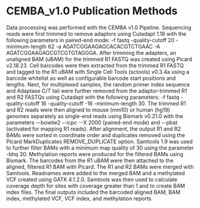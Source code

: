 # CEMBA_v1.0 Publication Methods
Data processing was performed with the CEMBA v1.0 Pipeline. Sequencing reads were first trimmed to remove adaptors using Cutadapt 1.18 with the following parameters in paired-end mode: -f fastq -quality-cutoff 20 -minimum-length 62 -a AGATCGGAAGAGCACACGTCTGAAC -A AGATCGGAAGAGCGTCGTGTAGGGA. After trimming the adapters, an unaligned BAM (uBAM) for the trimmed R1 FASTQ was created using Picard v2.18.23. Cell barcodes were then extracted from the trimmed R1 FASTQ and tagged to the R1 uBAM with Single Cell Tools (sctools) v0.3.4a using a barcode whitelist as well as configurable barcode start positions and lengths. Next, for multiplexed samples, the random primer index sequence and Adaptase C/T tail were further removed from the adaptor-trimmed R1 and R2 FASTQs using Cutadapt with the following parameters: -f fastq -quality-cutoff 16 -quality-cutoff -16 -minimum-length 30. The trimmed R1 and R2 reads were then aligned to mouse (mm10) or human (hg19) genomes separately as single-end reads using Bismark v0.21.0 with the parameters --bowtie2 --icpc --X 2000 (paired-end mode) and --pbat (activated for mapping R1 reads). After alignment, the output R1 and R2 BAMs were sorted in coordinate order and duplicates removed using the Picard MarkDuplicates REMOVE_DUPLICATE option. Samtools 1.9 was used to further filter BAMs with a minimum map quality of 30 using the parameter -bhq 30. Methylation reports were produced for the filtered BAMs using Bismark. The barcodes from the R1 uBAM were then attached to the aligned, filtered R1 BAM with Picard. The R1 and R2 BAMs were merged with Samtools. Readnames were added to the merged BAM and a methylated VCF created using GATK 4.1.2.0. Samtools was then used to calculate coverage depth for sites with coverage greater than 1 and to create BAM index files. The final outputs included the barcoded aligned BAM, BAM index, methylated VCF, VCF index, and methylation reports. 

